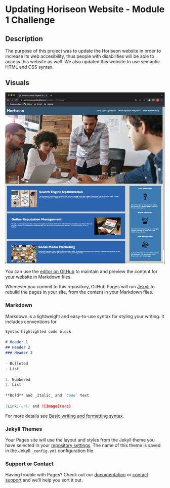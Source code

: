 # Updating Horiseon Website - Module 1 Challenge

## Description

The purpose of this project was to update the Horiseon website in order to increase its web accesibility, thus people with disabilities will be able to access this website as well. We also updated this website to use semantic HTML and CSS syntax.

## Visuals

<img class="screenshot" src="./assets/images/Module-1-Challenge-Screenshot.png" alt="Horiseon webpage">

You can use the [editor on GitHub](https://github.com/eatmorevegetabl/Module-1-Challenge/edit/main/README.md) to maintain and preview the content for your website in Markdown files.

Whenever you commit to this repository, GitHub Pages will run [Jekyll](https://jekyllrb.com/) to rebuild the pages in your site, from the content in your Markdown files.

### Markdown

Markdown is a lightweight and easy-to-use syntax for styling your writing. It includes conventions for

```markdown
Syntax highlighted code block

# Header 1
## Header 2
### Header 3

- Bulleted
- List

1. Numbered
2. List

**Bold** and _Italic_ and `Code` text

[Link](url) and ![Image](src)
```

For more details see [Basic writing and formatting syntax](https://docs.github.com/en/github/writing-on-github/getting-started-with-writing-and-formatting-on-github/basic-writing-and-formatting-syntax).

### Jekyll Themes

Your Pages site will use the layout and styles from the Jekyll theme you have selected in your [repository settings](https://github.com/eatmorevegetabl/Module-1-Challenge/settings/pages). The name of this theme is saved in the Jekyll `_config.yml` configuration file.

### Support or Contact

Having trouble with Pages? Check out our [documentation](https://docs.github.com/categories/github-pages-basics/) or [contact support](https://support.github.com/contact) and we’ll help you sort it out.
